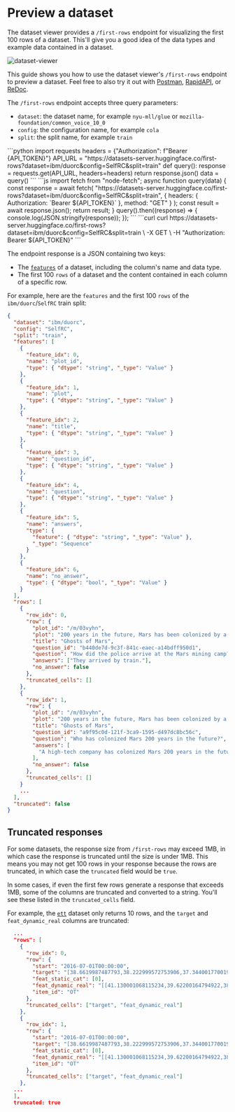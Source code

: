 # Preview a dataset

The dataset viewer provides a `/first-rows` endpoint for visualizing the first 100 rows of a dataset. This'll give you a good idea of the data types and example data contained in a dataset.

![dataset-viewer](https://huggingface.co/datasets/huggingface/documentation-images/resolve/main/dataset-viewer.png)

This guide shows you how to use the dataset viewer's `/first-rows` endpoint to preview a dataset. Feel free to also try it out with [Postman](https://www.postman.com/huggingface/workspace/hugging-face-apis/request/23242779-32d6a8be-b800-446a-8cee-f6b5ca1710df), [RapidAPI](https://rapidapi.com/hugging-face-hugging-face-default/api/hugging-face-datasets-api), or [ReDoc](https://redocly.github.io/redoc/?url=https://datasets-server.huggingface.co/openapi.json#operation/listFirstRows).

The `/first-rows` endpoint accepts three query parameters:

- `dataset`: the dataset name, for example `nyu-mll/glue` or `mozilla-foundation/common_voice_10_0`
- `config`: the configuration name, for example `cola`
- `split`: the split name, for example `train`

<inferencesnippet>
<python>
```python
import requests
headers = {"Authorization": f"Bearer {API_TOKEN}"}
API_URL = "https://datasets-server.huggingface.co/first-rows?dataset=ibm/duorc&config=SelfRC&split=train"
def query():
    response = requests.get(API_URL, headers=headers)
    return response.json()
data = query()
```
</python>
<js>
```js
import fetch from "node-fetch";
async function query(data) {
    const response = await fetch(
        "https://datasets-server.huggingface.co/first-rows?dataset=ibm/duorc&config=SelfRC&split=train",
        {
            headers: { Authorization: `Bearer ${API_TOKEN}` },
            method: "GET"
        }
    );
    const result = await response.json();
    return result;
}
query().then((response) => {
    console.log(JSON.stringify(response));
});
```
</js>
<curl>
```curl
curl https://datasets-server.huggingface.co/first-rows?dataset=ibm/duorc&config=SelfRC&split=train \
        -X GET \
        -H "Authorization: Bearer ${API_TOKEN}"
```
</curl>
</inferencesnippet>

The endpoint response is a JSON containing two keys:

- The [`features`](https://huggingface.co/docs/datasets/about_dataset_features) of a dataset, including the column's name and data type.
- The first 100 `rows` of a dataset and the content contained in each column of a specific row.

For example, here are the `features` and the first 100 `rows` of the `ibm/duorc`/`SelfRC` train split:

```json
{
  "dataset": "ibm/duorc",
  "config": "SelfRC",
  "split": "train",
  "features": [
    {
      "feature_idx": 0,
      "name": "plot_id",
      "type": { "dtype": "string", "_type": "Value" }
    },
    {
      "feature_idx": 1,
      "name": "plot",
      "type": { "dtype": "string", "_type": "Value" }
    },
    {
      "feature_idx": 2,
      "name": "title",
      "type": { "dtype": "string", "_type": "Value" }
    },
    {
      "feature_idx": 3,
      "name": "question_id",
      "type": { "dtype": "string", "_type": "Value" }
    },
    {
      "feature_idx": 4,
      "name": "question",
      "type": { "dtype": "string", "_type": "Value" }
    },
    {
      "feature_idx": 5,
      "name": "answers",
      "type": {
        "feature": { "dtype": "string", "_type": "Value" },
        "_type": "Sequence"
      }
    },
    {
      "feature_idx": 6,
      "name": "no_answer",
      "type": { "dtype": "bool", "_type": "Value" }
    }
  ],
  "rows": [
    {
      "row_idx": 0,
      "row": {
        "plot_id": "/m/03vyhn",
        "plot": "200 years in the future, Mars has been colonized by a high-tech company.\nMelanie Ballard (Natasha Henstridge) arrives by train to a Mars mining camp which has cut all communication links with the company headquarters. She's not alone, as she is with a group of fellow police officers. They find the mining camp deserted except for a person in the prison, Desolation Williams (Ice Cube), who seems to laugh about them because they are all going to die. They were supposed to take Desolation to headquarters, but decide to explore first to find out what happened.They find a man inside an encapsulated mining car, who tells them not to open it. However, they do and he tries to kill them. One of the cops witnesses strange men with deep scarred and heavily tattooed faces killing the remaining survivors. The cops realise they need to leave the place fast.Desolation explains that the miners opened a kind of Martian construction in the soil which unleashed red dust. Those who breathed that dust became violent psychopaths who started to build weapons and kill the uninfected. They changed genetically, becoming distorted but much stronger.The cops and Desolation leave the prison with difficulty, and devise a plan to kill all the genetically modified ex-miners on the way out. However, the plan goes awry, and only Melanie and Desolation reach headquarters alive. Melanie realises that her bosses won't ever believe her. However, the red dust eventually arrives to headquarters, and Melanie and Desolation need to fight once again.",
        "title": "Ghosts of Mars",
        "question_id": "b440de7d-9c3f-841c-eaec-a14bdff950d1",
        "question": "How did the police arrive at the Mars mining camp?",
        "answers": ["They arrived by train."],
        "no_answer": false
      },
      "truncated_cells": []
    },
    {
      "row_idx": 1,
      "row": {
        "plot_id": "/m/03vyhn",
        "plot": "200 years in the future, Mars has been colonized by a high-tech company.\nMelanie Ballard (Natasha Henstridge) arrives by train to a Mars mining camp which has cut all communication links with the company headquarters. She's not alone, as she is with a group of fellow police officers. They find the mining camp deserted except for a person in the prison, Desolation Williams (Ice Cube), who seems to laugh about them because they are all going to die. They were supposed to take Desolation to headquarters, but decide to explore first to find out what happened.They find a man inside an encapsulated mining car, who tells them not to open it. However, they do and he tries to kill them. One of the cops witnesses strange men with deep scarred and heavily tattooed faces killing the remaining survivors. The cops realise they need to leave the place fast.Desolation explains that the miners opened a kind of Martian construction in the soil which unleashed red dust. Those who breathed that dust became violent psychopaths who started to build weapons and kill the uninfected. They changed genetically, becoming distorted but much stronger.The cops and Desolation leave the prison with difficulty, and devise a plan to kill all the genetically modified ex-miners on the way out. However, the plan goes awry, and only Melanie and Desolation reach headquarters alive. Melanie realises that her bosses won't ever believe her. However, the red dust eventually arrives to headquarters, and Melanie and Desolation need to fight once again.",
        "title": "Ghosts of Mars",
        "question_id": "a9f95c0d-121f-3ca9-1595-d497dc8bc56c",
        "question": "Who has colonized Mars 200 years in the future?",
        "answers": [
          "A high-tech company has colonized Mars 200 years in the future."
        ],
        "no_answer": false
      },
      "truncated_cells": []
    }
    ...
  ],
  "truncated": false
}
```

## Truncated responses

For some datasets, the response size from `/first-rows` may exceed 1MB, in which case the response is truncated until the size is under 1MB. This means you may not get 100 rows in your response because the rows are truncated, in which case the `truncated` field would be `true`.

In some cases, if even the first few rows generate a response that exceeds 1MB, some of the columns are truncated and converted to a string. You'll see these listed in the `truncated_cells` field.

For example, the [`ett`](https://datasets-server.huggingface.co/first-rows?dataset=ett&config=m2&split=test) dataset only returns 10 rows, and the `target` and `feat_dynamic_real` columns are truncated:

```json
  ...
  "rows": [
    {
      "row_idx": 0,
      "row": {
        "start": "2016-07-01T00:00:00",
        "target": "[38.6619987487793,38.222999572753906,37.34400177001953,37.124000549316406,37.124000549316406,36.9039",
        "feat_static_cat": [0],
        "feat_dynamic_real": "[[41.130001068115234,39.62200164794922,38.86800003051758,35.518001556396484,37.52799987792969,37.611",
        "item_id": "OT"
      },
      "truncated_cells": ["target", "feat_dynamic_real"]
    },
    {
      "row_idx": 1,
      "row": {
        "start": "2016-07-01T00:00:00",
        "target": "[38.6619987487793,38.222999572753906,37.34400177001953,37.124000549316406,37.124000549316406,36.9039",
        "feat_static_cat": [0],
        "feat_dynamic_real": "[[41.130001068115234,39.62200164794922,38.86800003051758,35.518001556396484,37.52799987792969,37.611",
        "item_id": "OT"
      },
      "truncated_cells": ["target", "feat_dynamic_real"]
    },
  ...
  ],
  truncated: true
```
